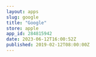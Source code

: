 ```yaml
---
layout: apps
slug: google
title: "Google"
store: apple
app_id: 284815942
date: 2023-06-12T16:00:52Z
published: 2019-02-12T08:00:00Z
---
```

